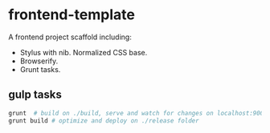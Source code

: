 # frontend-template

A frontend project scaffold including:

  - Stylus with nib. Normalized CSS base.
  - Browserify.
  - Grunt tasks.

## gulp tasks

```bash
grunt  # build on ./build, serve and watch for changes on localhost:9000
grunt build # optimize and deploy on ./release folder
```
